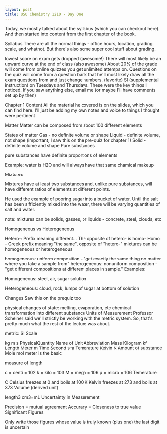 ```yaml
---
layout: post
title: USU Chemistry 1210 - Day One
---
```


Today, we mostly talked about the syllabus (which you can checkout here). And then started into content from the first chapter of the book.

Syllabus
There are all the normal things - office hours, location, grading scale, and whatnot. But there's also some super cool stuff about grading.

lowest score on exam gets dropped (awesome!)
There will most likely be an upward curve at the end of class (also awesome)
About 20% of the grade will come from online quizzes you get unlimited attemps on.
Questions on the quiz will come from a question bank that he'll most likely draw all the exam questions from and just change numbers. (favorite)
SI (supplemental instruction) on Tuesdays and Thursdays.
These were the key things I noticed. If you saw anything else, email me (or maybe I'll have comments set up by then)

Chapter 1 Content
All the material he covered is on the slides, which you can find here. I'll just be adding my own notes and voice to things I thought were pertinent

Matter
Matter can be composed from about 100 different elements

States of matter
Gas - no definite volume or shape
Liquid - definite volume, not shape (important, I saw this on the pre-quiz for chapter 1)
Solid - definite volume and shape
Pure substances

pure substances have definite proportions of elements

Example: water is H2O and will always have that same chamical makeup

Mixtures

Mixtures have at least two substances and, unlike pure substances, will have different ratios of elements at different points.

He used the example of pooring sugar into a bucket of water. Until the salt has been sifficiently mixed into the water, there will be varying quantities of salt and water.

note: mixtures can be solids, gasses, or liquids - concrete, steel, clouds, etc

Homogeneous vs Heterogeneous

Hetero-: Prefix meaning different... The opposite of hetero- is homo-
Homo - Greek prefix meaning "the same", opposite of "hetero-"
mixtures can be homogeneous or heterogeneous

homogeneous: uniform composition - "get exactly the same thing no matter where you take a sample from"
heterogeneous: nonuniform composition - "get different compositions at different places in sample."
Examples:

Homogeneous: steel, air, sugar solution

Heterogeneous: cloud, rock, lumps of sugar at bottom of solution

Changes
Saw this on the prequiz too

physical
changes of state: melting, evaporation, etc
chemical
transformation into different substance
Units of Measurement
Professor Scheiner said we'll strictly be working with the metric system. So, that's pretty much what the rest of the lecture was about.

metric: SI Scale

kg
m
s
PhysicalQuantity    Name of Unit    Abbreviation
Mass    Kilogram    kf
Length  Meter   m
Time    Second  s^a
Temerature  Kelvin  K
Amount of substance Mole    mol
meter is the basic

measure of length

c = centi = 102
k = kilo = 103
M = mega = 106
μ = micro = 106
Temerature

C Celsius
freezes at 0 and boils at 100
K Kelvin
freezes at 273 and boils at 373
Volume (derived unit)

length3
cm3=mL
Uncertainty in Measurement

Precision = mutual agreement
Accuracy = Closeness to true value
Significant Figures

Only write those figures whose value is truly known (plus one)
the last digit is uncertain